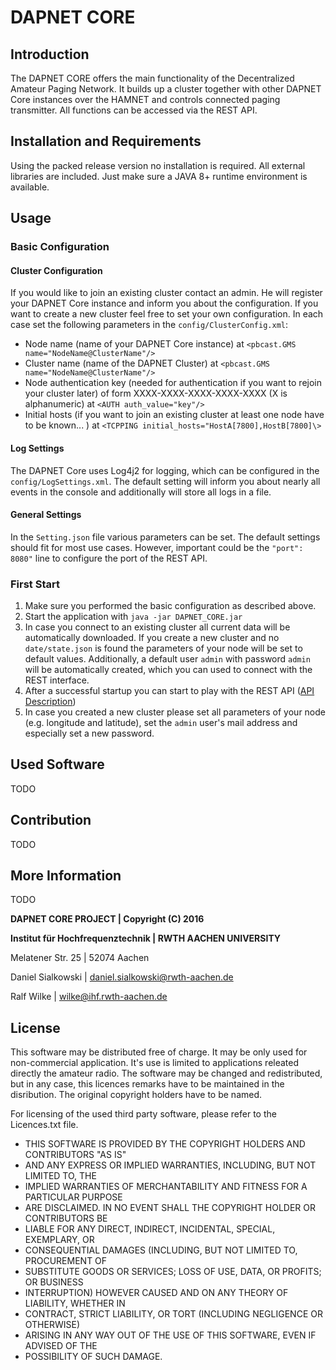 ﻿# DAPNET CORE #
## Introduction ##
The DAPNET CORE offers the main functionality of the Decentralized Amateur Paging Network.
It builds up a cluster together with other DAPNET Core instances over the HAMNET and
controls connected paging transmitter. All functions can be accessed via the REST API.

## Installation and Requirements ##
Using the packed release version no installation is required. All external libraries are
included. Just make sure a JAVA 8+ runtime environment is available.

## Usage ##
### Basic Configuration ###
#### Cluster Configuration ####
If you would like to join an existing cluster contact an admin. He will register your
DAPNET Core instance and inform you about the configuration. If you want to create a new
cluster feel free to set your own configuration. In each case set the following parameters
in the `config/ClusterConfig.xml`:

* Node name (name of your DAPNET Core instance) at
  `<pbcast.GMS name="NodeName@ClusterName"/>`
* Cluster name (name of the DAPNET Cluster) at `<pbcast.GMS name="NodeName@ClusterName"/>`
* Node authentication key (needed for authentication if you want to rejoin your cluster
  later) of form XXXX-XXXX-XXXX-XXXX-XXXX (X is alphanumeric) at
  `<AUTH auth_value="key"/>`
* Initial hosts (if you want to join an existing cluster at least one node have to be
  known... ) at `<TCPPING initial_hosts="HostA[7800],HostB[7800]\>`

#### Log Settings ####
The DAPNET Core uses Log4j2 for logging, which can be configured in the
`config/LogSettings.xml`. The default setting will inform you about nearly all events in
the console and additionally will store all logs in a file.

#### General Settings ####
In the `Setting.json` file various parameters can be set. The default settings should fit
for most use cases. However, important could be the `"port": 8080"` line to configure the
port of the REST API.

### First Start ###
1. Make sure you performed the basic configuration as described above.
2. Start the application with `java -jar DAPNET_CORE.jar`
3. In case you connect to an existing cluster all current data will be automatically
   downloaded. If you create a new cluster and no `date/state.json` is found the
   parameters of your node will be set to default values. Additionally, a default user
   `admin` with password `admin` will be automatically created, which you can used to
   connect with the REST interface.
4. After a successful startup you can start to play with the REST API
   ([API Description](https://bitbucket.org/DAPNET/dapnet-core/wiki/Beschreibung%20der%20REST%20API))
5. In case you created a new cluster please set all parameters of your node (e.g.
   longitude and latitude), set the `admin` user's mail address and especially set a new
   password.

## Used Software ##
TODO

## Contribution ##
TODO

## More Information ##
TODO

**DAPNET CORE PROJECT | Copyright (C) 2016**

**Institut für Hochfrequenztechnik | RWTH AACHEN UNIVERSITY**

Melatener Str. 25 | 52074 Aachen

Daniel Sialkowski | daniel.sialkowski@rwth-aachen.de

Ralf Wilke | wilke@ihf.rwth-aachen.de

## License ##
This software may be distributed free of charge. It may be only used for non-commercial
application. It's use is limited to applications releated directly the amateur radio.
The software may be changed and redistributed, but in any case, this licences remarks
have to be maintained in the disribution. The original copyright holders have to be named.

For licensing of the used third party software, please refer to the Licences.txt file.

* THIS SOFTWARE IS PROVIDED BY THE COPYRIGHT HOLDERS AND CONTRIBUTORS "AS IS"
* AND ANY EXPRESS OR IMPLIED WARRANTIES, INCLUDING, BUT NOT LIMITED TO, THE
* IMPLIED WARRANTIES OF MERCHANTABILITY AND FITNESS FOR A PARTICULAR PURPOSE
* ARE DISCLAIMED. IN NO EVENT SHALL THE COPYRIGHT HOLDER OR CONTRIBUTORS BE
* LIABLE FOR ANY DIRECT, INDIRECT, INCIDENTAL, SPECIAL, EXEMPLARY, OR
* CONSEQUENTIAL DAMAGES (INCLUDING, BUT NOT LIMITED TO, PROCUREMENT OF
* SUBSTITUTE GOODS OR SERVICES; LOSS OF USE, DATA, OR PROFITS; OR BUSINESS
* INTERRUPTION) HOWEVER CAUSED AND ON ANY THEORY OF LIABILITY, WHETHER IN
* CONTRACT, STRICT LIABILITY, OR TORT (INCLUDING NEGLIGENCE OR OTHERWISE)
* ARISING IN ANY WAY OUT OF THE USE OF THIS SOFTWARE, EVEN IF ADVISED OF THE
* POSSIBILITY OF SUCH DAMAGE.

